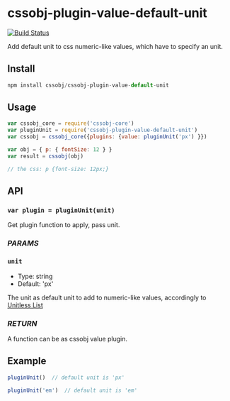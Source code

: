 # cssobj-plugin-value-default-unit

[![Build Status](https://travis-ci.org/cssobj/cssobj-plugin-value-default-unit.svg?branch=master)](https://travis-ci.org/cssobj/cssobj-plugin-value-default-unit)

Add default unit to css numeric-like values, which have to specify an unit.

## Install

``` javascript
npm install cssobj/cssobj-plugin-value-default-unit
```

## Usage

``` javascript
var cssobj_core = require('cssobj-core')
var pluginUnit = require('cssobj-plugin-value-default-unit')
var cssobj = cssobj_core({plugins: {value: pluginUnit('px') }})

var obj = { p: { fontSize: 12 } }
var result = cssobj(obj)

// the css: p {font-size: 12px;}
```

## API

### `var plugin = pluginUnit(unit)`

Get plugin function to apply, pass unit.

### *PARAMS*

### `unit`

 - Type: string
 - Default: 'px'

The unit as default unit to add to numeric-like values, accordingly to [Unitless List](https://github.com/cssobj/cssobj-plugin-value-default-unit/blob/master/src/cssobj-plugin-value-default-unit.js#L5)

### *RETURN*

A function can be as cssobj value plugin.


## Example

``` javascript
pluginUnit()  // default unit is 'px'

pluginUnit('em')  // default unit is 'em'
```



